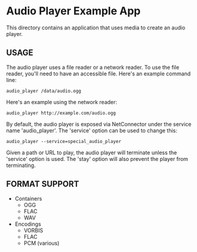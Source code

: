 # Audio Player Example App

This directory contains an application that uses media to create an audio
player.

## USAGE

The audio player uses a file reader or a network reader. To use the file
reader, you'll need to have an accessible file. Here's an example command line:

    audio_player /data/audio.ogg

Here's an example using the network reader:

    audio_player http://example.com/audio.ogg

By default, the audio player is exposed via NetConnector under the service name
'audio_player'. The 'service' option can be used to change this:

    audio_player --service=special_audio_player

Given a path or URL to play, the audio player will terminate unless the
'service' option is used. The 'stay' option will also prevent the player from
terminating.

## FORMAT SUPPORT

* Containers
  * OGG
  * FLAC
  * WAV
* Encodings
  * VORBIS
  * FLAC
  * PCM (various)
